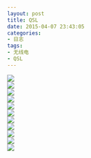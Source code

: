 ```yaml
---
layout: post
title: QSL
date: 2015-04-07 23:43:05
categories:
- 日志
tags:
- 无线电
- QSL
---
```


![](http://i1328.photobucket.com/albums/w532/xwlogic/JA5NVN_zps2s9hcazs.png)      
![](http://i1328.photobucket.com/albums/w532/xwlogic/BH4UTT_zpsuygrlgp9.png)      
![](http://i1328.photobucket.com/albums/w532/xwlogic/JA7DSY_zpsphtzskyo.png)      
![](http://i1328.photobucket.com/albums/w532/xwlogic/JA1LZB_zpsu2ykv5b6.png)      
![](http://i1328.photobucket.com/albums/w532/xwlogic/BG6RI_zps8jqtfa9w.png)      
![](http://i1328.photobucket.com/albums/w532/xwlogic/JA1OZZ_zpsv2ymzxf1.png)      
![](http://i1328.photobucket.com/albums/w532/xwlogic/JF4QWZ_zpsn4xok7dy.png)      
![](http://i1328.photobucket.com/albums/w532/xwlogic/JR1BVP_zpsceeyk1ys.png)      
![](http://i1328.photobucket.com/albums/w532/xwlogic/JG1APX_zpst9aoirls.png)      
![](http://i1328.photobucket.com/albums/w532/xwlogic/_cfimg-858546942743659773_zpsmtyoj8eo.png)      
![](http://i1328.photobucket.com/albums/w532/xwlogic/_cfimg-4564084123400671802_zpsb1zwxobl.png)
